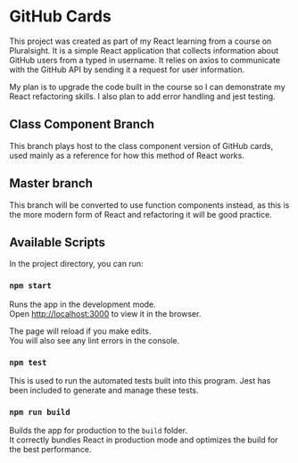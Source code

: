 # GitHub Cards

This project was created as part of my React learning from a course on Pluralsight. It is a simple React application that collects information about GitHub users from a typed in username. It relies on axios to communicate with the GitHub API by sending it a request for user information. 

My plan is to upgrade the code built in the course so I can demonstrate my React refactoring skills. I also plan to add error handling and jest testing.

## Class Component Branch 

This branch plays host to the class component version of GitHub cards, used mainly as a reference for how this method of React works. 

## Master branch

This branch will be converted to use function components instead, as this is the more modern form of React and refactoring it will be good practice. 

## Available Scripts

In the project directory, you can run:

### `npm start`

Runs the app in the development mode.\
Open [http://localhost:3000](http://localhost:3000) to view it in the browser.

The page will reload if you make edits.\
You will also see any lint errors in the console.

### `npm test`

This is used to run the automated tests built into this program. Jest has been included to generate and manage these tests.

### `npm run build`

Builds the app for production to the `build` folder.\
It correctly bundles React in production mode and optimizes the build for the best performance.